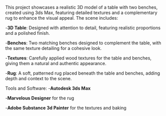 This project showcases a realistic 3D model of a table with two benches, created using 3ds Max, featuring detailed textures and a complementary rug to enhance the visual appeal. The scene includes:

  -**3D Table**: Designed with attention to detail, featuring realistic proportions and a polished finish. 
  
  -**Benches**: Two matching benches designed to complement the table, with the same texture detailing for a cohesive look.
  
  -**Textures**: Carefully applied wood textures for the table and benches, giving them a natural and authentic appearance.
  
  -**Rug**: A soft, patterned rug placed beneath the table and benches, adding depth and context to the scene.

Tools and Software:
  -**Autodesk 3ds Max**
  
  -**Marvelous Designer** for the rug
  
  -**Adobe Substance 3d Painter** for the textures and baking
